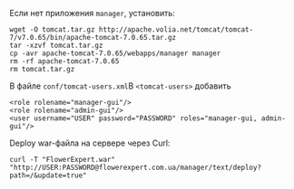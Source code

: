 Если нет приложения `manager`, установить:

    wget -O tomcat.tar.gz http://apache.volia.net/tomcat/tomcat-7/v7.0.65/bin/apache-tomcat-7.0.65.tar.gz
    tar -xzvf tomcat.tar.gz
    cp -avr apache-tomcat-7.0.65/webapps/manager manager
    rm -rf apache-tomcat-7.0.65
    rm tomcat.tar.gz

В файле `conf/tomcat-users.xml`В `<tomcat-users>` добавить

    <role rolename="manager-gui"/>
    <role rolename="admin-gui"/>
    <user username="USER" password="PASSWORD" roles="manager-gui, admin-gui"/>

Deploy war-файла на сервере через Curl:

    curl -T "FlowerExpert.war" "http://USER:PASSWORD@flowerexpert.com.ua/manager/text/deploy?path=/&update=true"